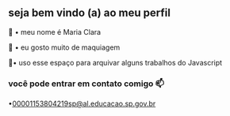 ## seja bem vindo (a) ao meu perfil 

👋 • meu nome é Maria Clara 

💄 • eu gosto muito de maquiagem 

📂• uso esse espaço para arquivar alguns trabalhos 
 do Javascript 

 ### você pode entrar em contato comigo 📫
•00001153804219sp@al.educacao.sp.gov.br
